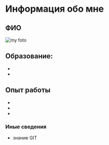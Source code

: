 # Информация обо мне
## ФИО
![my foto](https://encrypted-tbn0.gstatic.com/images?q=tbn:ANd9GcQXxEyke9Pm-G9UoUlOZT-PE27khNVBCv6xSw&usqp=CAU)

## Образование:
- 
-
## Опыт работы
-
-
-

### Иные сведения
- знание GIT

